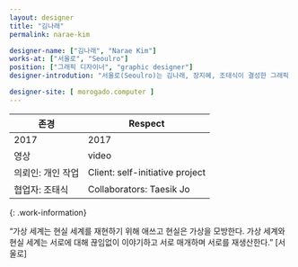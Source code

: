 ```yaml
---
layout: designer
title: "김나래"
permalink: narae-kim

designer-name: ["김나래", "Narae Kim"]
works-at: ["서울로", "Seoulro"]
position: ["그래픽 디자이너", "graphic designer"]
designer-introdution: "서울로(Seoulro)는 김나래, 장지혜, 조태식이 결성한 그래픽 디자인 동인이다. 개개인의 발전과 꾸준한 작업의 향상을 위해 결속한다. 또한 알음알음 들어오는 외부의 일을 동인의 이름으로 진행하고 있다. 서울로의 3인은 서울시립대학교 디자인 대학원을 졸업하였으며, 서울이 아닌 수도권에 거주하고 있다. 서울로는 서울에 있지 않은 처지인 동시에 서울을 향한 염원을 뜻한다."

designer-site: [ morogado.computer ]
---
```


| 존경 | Respect |
|----------------|----------------|
| 2017 | 2017 |
| 영상 | video |
| 의뢰인: 개인 작업 | Client: self-initiative project |
| 협업자: 조태식 | Collaborators: Taesik Jo |
{: .work-information}

“가상 세계는 현실 세계를 재현하기 위해 애쓰고 현실은 가상을 모방한다. 가상 세계와 현실 세계는 서로에 대해 끊임없이 이야기하고 서로 매개하며 서로를 재생산한다.” [서울로]

